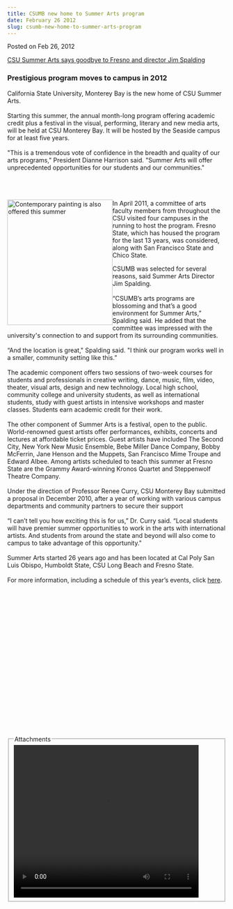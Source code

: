 ```yaml
---
title: CSUMB new home to Summer Arts program
date: February 26 2012
slug: csumb-new-home-to-summer-arts-program
---
```


 



<span class="date">Posted on Feb 26, 2012    </span>
<p><a href="https://www.calstate.edu/pa/News/2011/Story/curtainsup.shtml" rel="nofollow">CSU Summer Arts says goodbye to Fresno and director Jim
Spalding</a></p>
<h3>Prestigious program moves to campus in 2012</h3>
<p>California State University, Monterey Bay is the new home of CSU
Summer Arts.<br>
<br>
Starting this summer, the annual month-long program offering
academic credit plus a festival in the visual, performing, literary
and new media arts, will be held at CSU Monterey Bay. It will be
hosted by the Seaside campus for at least five years.<br>
<br>
&quot;This is a tremendous vote of confidence in the breadth and quality
of our arts programs,&quot; President Dianne Harrison said. &quot;Summer Arts
will offer unprecedented opportunities for our students and our
communities.&quot;</br></br></br></br></p>
<p><img alt="Contemporary painting is also offered this summer" src="https://news.csumb.edu/sites/default/files/65/attachments/news/images/contemporary-rotate.gif" style="float:left; width:242px; height:288px">In April 2011, a
committee of arts faculty members from throughout the CSU visited
four campuses in the running to host the program. Fresno State,
which has housed the program for the last 13 years, was considered,
along with San Francisco State and Chico State.</img></p>
<p>CSUMB was selected for several reasons, said Summer Arts
Director Jim Spalding.<br>
<br>
&#x201C;CSUMB&#x2019;s arts programs are blossoming and that&#x2019;s a good environment
for Summer Arts,&#x201D; Spalding said. He added that the committee was
impressed with the university&apos;s connection to and support from its
surrounding communities.<br>
<br>
&#x201C;And the location is great,&quot; Spalding said. &quot;I think our program
works well in a smaller, community setting like this.&#x201D;<br>
<br>
The academic component offers two sessions of two-week courses for
students and professionals in creative writing, dance, music, film,
video, theater, visual arts, design and new technology. Local high
school, community college and university students, as well as
international students, study with guest artists in intensive
workshops and master classes. Students earn academic credit for
their work.<br>
<br>
The other component of Summer Arts is a festival, open to the
public. World-renowned guest artists offer performances, exhibits,
concerts and lectures at affordable ticket prices. Guest artists
have included The Second City, New York New Music Ensemble, Bebe
Miller Dance Company, Bobby McFerrin, Jane Henson and the Muppets,
San Francisco Mime Troupe and Edward Albee. Among artists scheduled
to teach this summer at Fresno State are the Grammy Award-winning
Kronos Quartet and Steppenwolf Theatre Company.<br>
<br>
Under the direction of Professor Renee Curry, CSU Monterey Bay
submitted a proposal in December 2010, after a year of working with
various campus departments and community partners to secure their
support<br>
<br>
&#x201C;I can&#x2019;t tell you how exciting this is for us,&#x201D; Dr. Curry said.
&#x201C;Local students will have premier summer opportunities to work in
the arts with international artists. And students from around the
state and beyond will also come to campus to take advantage of this
opportunity.&quot;<br>
<br>
Summer Arts started 26 years ago and has been located at Cal Poly
San Luis Obispo, Humboldt State, CSU Long Beach and Fresno
State.<br>
<br>
For more information, including a schedule of this year&#x2019;s events,
click <a href="https://www.csusummerarts.org." rel="nofollow">here</a>.</br></br></br></br></br></br></br></br></br></br></br></br></br></br></br></br></p>
<p>&#xA0;</p>
<p><br>
&#xA0;</br></p>
<fieldset class="fieldgroup group-attachments">
<legend>Attachments</legend>
<div class="field field-type-emvideo field-field-attach-video">
<div class="field-items">
<div class="field-item odd">
<div class="emvideo emvideo-video emvideo-youtube">
<div class="emfield-emvideo emfield-emvideo-youtube">
<div id="emvideo-youtube-flash-wrapper-1">
<!--<object type="application/x-shockwave-flash" height="350" width="425" data="https://www.youtube.com/v/IdJixs_JQ5g&amp;rel=0&amp;enablejsapi=1&amp;playerapiid=ytplayer&amp;fs=1" id="emvideo-youtube-flash-1">
          <param name="movie" value="https://www.youtube.com/v/IdJixs_JQ5g&amp;rel=0&amp;enablejsapi=1&amp;playerapiid=ytplayer&amp;fs=1" />
          <param name="allowScriptAccess" value="sameDomain"/>
          <param name="quality" value="best"/>
          <param name="allowFullScreen" value="true"/>
          <param name="bgcolor" value="#FFFFFF"/>
          <param name="scale" value="noScale"/>
          <param name="salign" value="TL"/>
          <param name="FlashVars" value="playerMode=embedded" />
          <param name="wmode" value="transparent" />
        </object>-->
<video controls="" width="425" height="350">
<source src="https://r17---sn-o097zne6.googlevideo.com/videoplayback?ipbits=0&amp;ratebypass=yes&amp;initcwndbps=4141250&amp;ip=198.189.249.65&amp;upn=f4585VzCMeU&amp;dur=311.751&amp;source=youtube&amp;mm=31&amp;ms=au&amp;id=o-ACD4vJxJ80R4294pYuGoiJQ4HdmMwAdrIdGO90QbY9eT&amp;fexp=900718,907263,916104,923368,927622,929821,930676,936121,9406392,941004,943917,947225,948124,952302,952605,952901,955301,957103,957105,957201,959701&amp;mv=m&amp;pl=23&amp;mt=1422326713&amp;sparams=dur,id,initcwndbps,ip,ipbits,itag,mm,ms,mv,pl,ratebypass,source,upn,expire&amp;expire=1422348386&amp;sver=3&amp;key=yt5&amp;itag=18&amp;signature=0DCF0FA010B24E9B27B9E823C74849F5258747E9.8D68EC718DDE46E22789E66155503500D84A067E&amp;name=IdJixs_JQ5g" type="video/mp4"/></video></div>
</div>
</div>
</div>
</div>
</div>
</fieldset>





```
